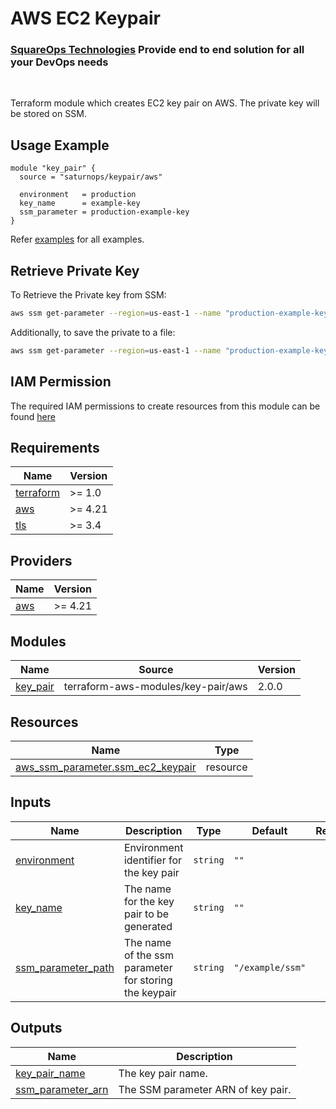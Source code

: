 # AWS EC2 Keypair


### [SquareOps Technologies](https://saturnops.com/) Provide end to end solution for all your DevOps needs

<br>

Terraform module which creates EC2 key pair on AWS. The private key will be stored on SSM.

## Usage Example

```hcl
module "key_pair" {
  source = "saturnops/keypair/aws"

  environment   = production
  key_name      = example-key
  ssm_parameter = production-example-key
}
```
Refer [examples](https://github.com/saturnops/terraform-aws-ssh-keypair/tree/main/examples) for all examples.


## Retrieve Private Key

To Retrieve the Private key from SSM:
```bash
aws ssm get-parameter --region=us-east-1 --name "production-example-key" --with-decryption --output text --query Parameter.Value
```

Additionally, to save the private to a file:
```bash
aws ssm get-parameter --region=us-east-1 --name "production-example-key" --with-decryption --output text --query Parameter.Value > private-key.pem
```

## IAM Permission
The required IAM permissions to create resources from this module can be found [here](https://github.com/saturnops/terraform-aws-ssh-keypair/blob/main/IAM.md)


<!-- BEGINNING OF PRE-COMMIT-TERRAFORM DOCS HOOK -->
## Requirements

| Name | Version |
|------|---------|
| <a name="requirement_terraform"></a> [terraform](#requirement\_terraform) | >= 1.0 |
| <a name="requirement_aws"></a> [aws](#requirement\_aws) | >= 4.21 |
| <a name="requirement_tls"></a> [tls](#requirement\_tls) | >= 3.4 |

## Providers

| Name | Version |
|------|---------|
| <a name="provider_aws"></a> [aws](#provider\_aws) | >= 4.21 |

## Modules

| Name | Source | Version |
|------|--------|---------|
| <a name="module_key_pair"></a> [key\_pair](#module\_key\_pair) | terraform-aws-modules/key-pair/aws | 2.0.0 |

## Resources

| Name | Type |
|------|------|
| [aws_ssm_parameter.ssm_ec2_keypair](https://registry.terraform.io/providers/hashicorp/aws/latest/docs/resources/ssm_parameter) | resource |

## Inputs

| Name | Description | Type | Default | Required |
|------|-------------|------|---------|:--------:|
| <a name="input_environment"></a> [environment](#input\_environment) | Environment identifier for the key pair | `string` | `""` | no |
| <a name="input_key_name"></a> [key\_name](#input\_key\_name) | The name for the key pair to be generated | `string` | `""` | no |
| <a name="input_ssm_parameter_path"></a> [ssm\_parameter\_path](#input\_ssm\_parameter\_path) | The name of the ssm parameter for storing the keypair | `string` | `"/example/ssm"` | no |

## Outputs

| Name | Description |
|------|-------------|
| <a name="output_key_pair_name"></a> [key\_pair\_name](#output\_key\_pair\_name) | The key pair name. |
| <a name="output_ssm_parameter_arn"></a> [ssm\_parameter\_arn](#output\_ssm\_parameter\_arn) | The SSM parameter ARN of key pair. |
<!-- END OF PRE-COMMIT-TERRAFORM DOCS HOOK -->
